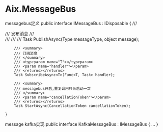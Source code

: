 # Aix.MessageBus
messagebus定义
 public interface IMessageBus : IDisposable
    {
        /// <summary>
        /// 发布消息
        /// </summary>
        /// <param name="messageType"></param>
        /// <param name="message"></param>
        /// <returns></returns>
        Task PublishAsync(Type messageType, object message);

        /// <summary>
        /// 订阅消息
        /// </summary>
        /// <typeparam name="T"></typeparam>
        /// <param name="handler"></param>
        /// <returns></returns>
        Task SubscribeAsync<T>(Func<T, Task> handler);

        /// <summary>
        /// messagebus开启,重复调用只会启动一次
        /// </summary>
        /// <param name="cancellationToken"></param>
        /// <returns></returns>
        Task StartAsync(CancellationToken cancellationToken);

    }
message kafka实现
 public interface KafkaMessageBus : IMessageBus
    {
       ...
    }
    
    

